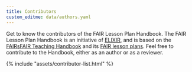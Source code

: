 ```yaml
---
title: Contributors
custom_editme: data/authors.yaml
---
```


Get to know the contributors of the FAIR Lesson Plan Handbook. The FAIR Lesson Plan Handbook is an initiative of [ELIXIR](https://elixir-europe.org/), and is based on the [FAIRsFAIR Teaching Handbook](https://fairsfair.gitbook.io/fair-teaching-handbook/) and its [FAIR lesson plans](https://fairsfair.gitbook.io/fair-teaching-handbook/0lessonplans). Feel free to contribute to the Handbook, either as an author or as a reviewer.

{% include "assets/contributor-list.html" %}
